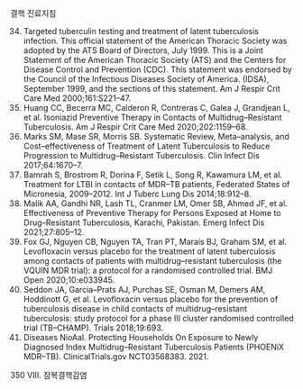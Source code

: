 결핵 진료지침

34. Targeted tuberculin testing and treatment of latent tuberculosis infection. This official statement of the American Thoracic Society was adopted by the ATS Board of Directors, July 1999. This is a Joint Statement of the American Thoracic Society (ATS) and the Centers for Disease Control and Prevention (CDC). This statement was endorsed by the Council of the Infectious Diseases Society of America. (IDSA), September 1999, and the sections of this statement. Am J Respir Crit Care Med 2000;161:S221–47.
35. Huang CC, Becerra MC, Calderon R, Contreras C, Galea J, Grandjean L, et al. Isoniazid Preventive Therapy in Contacts of Multidrug–Resistant Tuberculosis. Am J Respir Crit Care Med 2020;202:1159–68.
36. Marks SM, Mase SR, Morris SB. Systematic Review, Meta–analysis, and Cost–effectiveness of Treatment of Latent Tuberculosis to Reduce Progression to Multidrug–Resistant Tuberculosis. Clin Infect Dis 2017;64:1670–7.
37. Bamrah S, Brostrom R, Dorina F, Setik L, Song R, Kawamura LM, et al. Treatment for LTBI in contacts of MDR–TB patients, Federated States of Micronesia, 2009–2012. Int J Tuberc Lung Dis 2014;18:912–8.
38. Malik AA, Gandhi NR, Lash TL, Cranmer LM, Omer SB, Ahmed JF, et al. Effectiveness of Preventive Therapy for Persons Exposed at Home to Drug–Resistant Tuberculosis, Karachi, Pakistan. Emerg Infect Dis 2021;27:805–12.
39. Fox GJ, Nguyen CB, Nguyen TA, Tran PT, Marais BJ, Graham SM, et al. Levofloxacin versus placebo for the treatment of latent tuberculosis among contacts of patients with multidrug–resistant tuberculosis (the VQUIN MDR trial): a protocol for a randomised controlled trial. BMJ Open 2020;10:e033945.
40. Seddon JA, Garcia–Prats AJ, Purchas SE, Osman M, Demers AM, Hoddinott G, et al. Levofloxacin versus placebo for the prevention of tuberculosis disease in child contacts of multidrug–resistant tuberculosis: study protocol for a phase III cluster randomised controlled trial (TB–CHAMP). Trials 2018;19:693.
41. Diseases NioAal. Protecting Households On Exposure to Newly Diagnosed Index Multidrug–Resistant Tuberculosis Patients (PHOENiX MDR–TB). ClinicalTrials.gov NCT03568383. 2021.

<PAGE>350 VIII. 잠복결핵감염